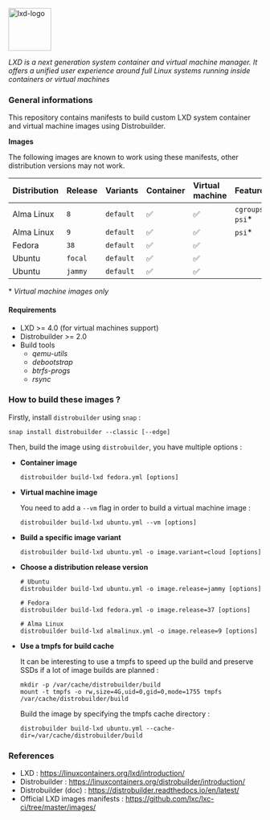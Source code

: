 <p><img src="https://discuss.linuxcontainers.org/uploads/default/original/1X/9a2865f528f7b846cda54335dec298dda6109bb3.png" alt="lxd-logo" title="lxd" align="top" height=85 /></p>

*LXD is a next generation system container and virtual machine manager. It offers a unified user experience around full Linux systems running inside containers or virtual machines*

### General informations

This repository contains manifests to build custom LXD system container and virtual machine images using Distrobuilder.

**Images**

The following images are known to work using these manifests, other distribution versions may not work.

| Distribution   | Release   | Variants  | Container | Virtual machine | Features               |
| :--------------| :---------| :---------| :---------| :---------------| :----------------------|
| Alma Linux     | `8`       | `default` | ✅        | ✅              | `cgroupsv2`\*, `psi`\* |
| Alma Linux     | `9`       | `default` | ✅        | ✅              | `psi`\*                |
| Fedora         | `38`      | `default` | ✅        | ✅              |                        |
| Ubuntu         | `focal`   | `default` | ✅        | ✅              |                        |
| Ubuntu         | `jammy`   | `default` | ✅        | ✅              |                        |

\* *Virtual machine images only*

#### Requirements

* LXD >= 4.0 (for virtual machines support)
* Distrobuilder >= 2.0
* Build tools
  - *qemu-utils*
  - *debootstrap*
  - *btrfs-progs*
  - *rsync*

### How to build these images ?

Firstly, install `distrobuilder` using `snap` :

```shell
snap install distrobuilder --classic [--edge]
```

Then, build the image using `distrobuilder`, you have multiple options :

* **Container image**

  ```shell
  distrobuilder build-lxd fedora.yml [options]
  ```

* **Virtual machine image**

  You need to add a `--vm` flag in order to build a virtual machine image :

  ```shell
  distrobuilder build-lxd ubuntu.yml --vm [options]
  ```

* **Build a specific image variant**

  ```shell
  distrobuilder build-lxd ubuntu.yml -o image.variant=cloud [options]
  ```

* **Choose a distribution release version**

  ```shell
  # Ubuntu
  distrobuilder build-lxd ubuntu.yml -o image.release=jammy [options]

  # Fedora
  distrobuilder build-lxd fedora.yml -o image.release=37 [options]

  # Alma Linux
  distrobuilder build-lxd almalinux.yml -o image.release=9 [options]
  ```

* **Use a tmpfs for build cache**

  It can be interesting to use a tmpfs to speed up the build and preserve SSDs if a lot of image builds are planned :

  ```shell
  mkdir -p /var/cache/distrobuilder/build
  mount -t tmpfs -o rw,size=4G,uid=0,gid=0,mode=1755 tmpfs /var/cache/distrobuilder/build
  ```

  Build the image by specifying the tmpfs cache directory :

  ```shell
  distrobuilder build-lxd ubuntu.yml --cache-dir=/var/cache/distrobuilder/build
  ```

### References

* LXD : https://linuxcontainers.org/lxd/introduction/
* Distrobuilder : https://linuxcontainers.org/distrobuilder/introduction/
* Distrobuilder (doc) : https://distrobuilder.readthedocs.io/en/latest/
* Official LXD images manifests : https://github.com/lxc/lxc-ci/tree/master/images/
